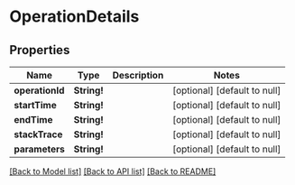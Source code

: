 # OperationDetails

## Properties
Name | Type | Description | Notes
------------ | ------------- | ------------- | -------------
**operationId** | **String!** |  | [optional] [default to null]
**startTime** | **String!** |  | [optional] [default to null]
**endTime** | **String!** |  | [optional] [default to null]
**stackTrace** | **String!** |  | [optional] [default to null]
**parameters** | **String!** |  | [optional] [default to null]

[[Back to Model list]](../README.md#documentation-for-models) [[Back to API list]](../README.md#documentation-for-api-endpoints) [[Back to README]](../README.md)


